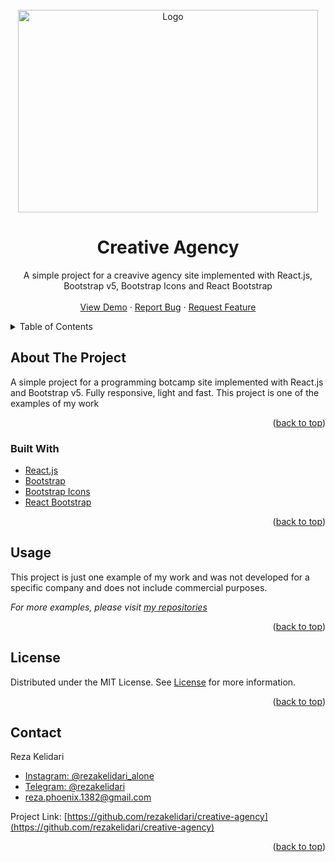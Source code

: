 <div id="top"></div>

<!-- PROJECT LOGO -->
<br />
<div align="center">
  <a href="https://github.com/rezakelidari/creative-agency">
    <img src="https://user-images.githubusercontent.com/62962597/152167866-67313c6a-31c7-43a4-96f6-5767372ee64c.png" alt="Logo" width="480" height="324">
  </a>

<h1 align="center">Creative Agency</h1>
  <p align="center">
    A simple project for a creavive agency site implemented with React.js, Bootstrap v5, Bootstrap Icons and React Bootstrap
    <br />
    <br />
    <a href="https://creative-agecy.vercel.app/">View Demo</a>
    ·
    <a href="https://github.com/rezakelidari/creative-agency/issues">Report Bug</a>
    ·
    <a href="https://github.com/rezakelidari/creative-agency/issues">Request Feature</a>
  </p>
</div>

<!-- TABLE OF CONTENTS -->
<details>
  <summary>Table of Contents</summary>
  <ol>
    <li>
      <a href="#about-the-project">About The Project</a>
      <ul>
        <li><a href="#built-with">Built With</a></li>
      </ul>
    </li>
    <li><a href="#usage">Usage</a></li>
    <li><a href="#license">License</a></li>
    <li><a href="#contact">Contact</a></li>
  </ol>
</details>

<!-- ABOUT THE PROJECT -->

## About The Project

A simple project for a programming botcamp site implemented with React.js and Bootstrap v5. Fully responsive, light and fast. This project is one of the examples of my work

<p align="right">(<a href="#top">back to top</a>)</p>

### Built With

- [React.js](https://reactjs.org/)
- [Bootstrap](https://getbootstrap.com/)
- [Bootstrap Icons](https://icons.getbootstrap.com/)
- [React Bootstrap](https://react-bootstrap.github.io/)

<p align="right">(<a href="#top">back to top</a>)</p>

<!-- USAGE EXAMPLES -->

## Usage

This project is just one example of my work and was not developed for a specific company and does not include commercial purposes.

_For more examples, please visit [my repositories](https://github.com/rezakelidari?tab=repositories)_

<p align="right">(<a href="#top">back to top</a>)</p>

<!-- LICENSE -->

## License

Distributed under the MIT License. See [License](./LICENSE) for more information.

<p align="right">(<a href="#top">back to top</a>)</p>

<!-- CONTACT -->

## Contact

Reza Kelidari

- [Instagram: @rezakelidari_alone](https://www.instagram.com/rezakelidari_alone/)
- [Telegram: @rezakelidari](https://t.me/rezakelidari/)
- [reza.phoenix.1382@gmail.com](mailto:reza.phoenix.1382@gmail.com)

Project Link: [https://github.com/rezakelidari/creative-agency](https://github.com/rezakelidari/creative-agency)

<p align="right">(<a href="#top">back to top</a>)</p>
